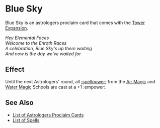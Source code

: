 # Blue Sky

Blue Sky is an astrologers proclaim card that comes with the [Tower Expansion](../content.md).

*Hey Elemental Faces<br>Welcome to the Enroth Races<br>A celebration, Blue Sky's up there waiting<br>And now is the day we've waited for*


## Effect

Until the next Astrologers' round, all [:spellpower:](../spells/index.md) from the [Air Magic](../spells/school_of_air_magic.md) and [Water Magic](../spells/school_of_water_magic.md) Schools are cast at a +1 :empower:.


## See Also

- [List of Astrologers Proclaim Cards](index.md)
- [List of Spells](../spells/index.md)
